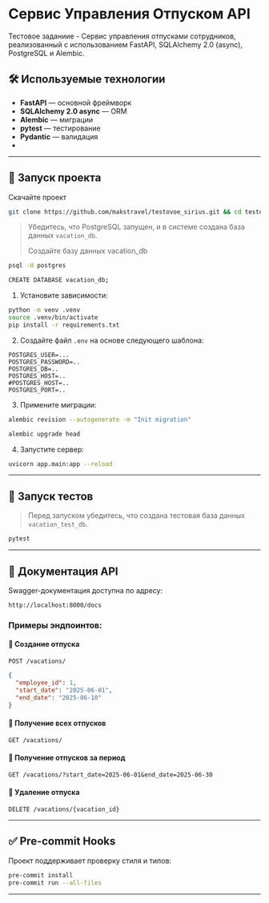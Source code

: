 # Сервис Управления Отпуском API

Тестовое заданиие - Сервис управления отпусками сотрудников, реализованный с использованием FastAPI, SQLAlchemy 2.0 (async), PostgreSQL и Alembic.

## 🛠 Используемые технологии

- **FastAPI** — основной фреймворк
- **SQLAlchemy 2.0 async** — ORM
- **Alembic** — миграции
- **pytest** — тестирование
- **Pydantic** — валидация
- 
---

## 🚀 Запуск проекта 

Скачайте проект 

```bash
git clone https://github.com/makstravel/testovoe_sirius.git && cd testovoe_sirius
```

> Убедитесь, что PostgreSQL запущен, и в системе создана база данных `vacation_db`.
> 
> Создайте базу данных vacation_db
```bash
psql -U postgres
```
```bash
CREATE DATABASE vacation_db;
```

1. Установите зависимости:

```bash
python -m venv .venv
source .venv/bin/activate
pip install -r requirements.txt
```

2. Создайте файл `.env` на основе следующего шаблона:

```env
POSTGRES_USER=...
POSTGRES_PASSWORD=..
POSTGRES_DB=..
POSTGRES_HOST=..
#POSTGRES_HOST=..
POSTGRES_PORT=..

```

3. Примените миграции:

```bash
alembic revision --autogenerate -m "Init migration"
```

```bash
alembic upgrade head
```

4. Запустите сервер:

```bash
uvicorn app.main:app --reload
```

---

## 🧪 Запуск тестов

> Перед запуском убедитесь, что создана тестовая база данных `vacation_test_db`.

```bash
pytest
```

---

## 📘 Документация API

Swagger-документация доступна по адресу:  
```
http://localhost:8000/docs
```

### Примеры эндпоинтов:

#### 🔹 Создание отпуска
`POST /vacations/`

```json
{
  "employee_id": 1,
  "start_date": "2025-06-01",
  "end_date": "2025-06-10"
}
```

#### 🔹 Получение всех отпусков
`GET /vacations/`

#### 🔹 Получение отпусков за период
`GET /vacations/?start_date=2025-06-01&end_date=2025-06-30`

#### 🔹 Удаление отпуска
`DELETE /vacations/{vacation_id}`

---

## ✅ Pre-commit Hooks

Проект поддерживает проверку стиля и типов:

```bash
pre-commit install
pre-commit run --all-files
```

---






